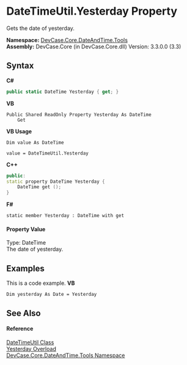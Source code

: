 # DateTimeUtil.Yesterday Property 
 

Gets the date of yesterday.

**Namespace:**&nbsp;<a href="N_DevCase_Core_DateAndTime_Tools">DevCase.Core.DateAndTime.Tools</a><br />**Assembly:**&nbsp;DevCase.Core (in DevCase.Core.dll) Version: 3.3.0.0 (3.3)

## Syntax

**C#**<br />
``` C#
public static DateTime Yesterday { get; }
```

**VB**<br />
``` VB
Public Shared ReadOnly Property Yesterday As DateTime
	Get
```

**VB Usage**<br />
``` VB Usage
Dim value As DateTime

value = DateTimeUtil.Yesterday

```

**C++**<br />
``` C++
public:
static property DateTime Yesterday {
	DateTime get ();
}
```

**F#**<br />
``` F#
static member Yesterday : DateTime with get

```


#### Property Value
Type: DateTime<br />The date of yesterday.

## Examples
This is a code example. 
**VB**<br />
``` VB
Dim yesterday As Date = Yesterday
```


## See Also


#### Reference
<a href="T_DevCase_Core_DateAndTime_Tools_DateTimeUtil">DateTimeUtil Class</a><br /><a href="Overload_DevCase_Core_DateAndTime_Tools_DateTimeUtil_Yesterday">Yesterday Overload</a><br /><a href="N_DevCase_Core_DateAndTime_Tools">DevCase.Core.DateAndTime.Tools Namespace</a><br />